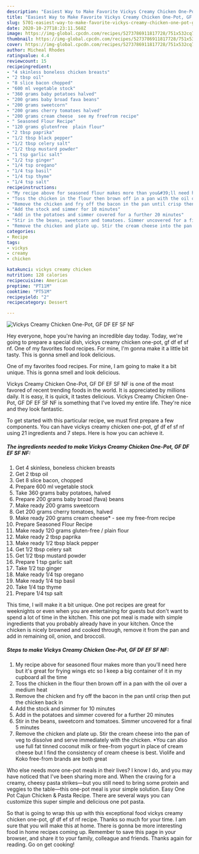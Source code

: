 ```yaml
---
description: "Easiest Way to Make Favorite Vickys Creamy Chicken One-Pot, GF DF EF SF NF"
title: "Easiest Way to Make Favorite Vickys Creamy Chicken One-Pot, GF DF EF SF NF"
slug: 5701-easiest-way-to-make-favorite-vickys-creamy-chicken-one-pot-gf-df-ef-sf-nf
date: 2020-10-27T18:23:11.568Z
image: https://img-global.cpcdn.com/recipes/5273786911817728/751x532cq70/vickys-creamy-chicken-one-pot-gf-df-ef-sf-nf-recipe-main-photo.jpg
thumbnail: https://img-global.cpcdn.com/recipes/5273786911817728/751x532cq70/vickys-creamy-chicken-one-pot-gf-df-ef-sf-nf-recipe-main-photo.jpg
cover: https://img-global.cpcdn.com/recipes/5273786911817728/751x532cq70/vickys-creamy-chicken-one-pot-gf-df-ef-sf-nf-recipe-main-photo.jpg
author: Micheal Rhodes
ratingvalue: 4.4
reviewcount: 15
recipeingredient:
- "4 skinless boneless chicken breasts"
- "2 tbsp oil"
- "8 slice bacon chopped"
- "600 ml vegetable stock"
- "360 grams baby potatoes halved"
- "200 grams baby broad fava beans"
- "200 grams sweetcorn"
- "200 grams cherry tomatoes halved"
- "200 grams cream cheese  see my freefrom recipe"
- " Seasoned Flour Recipe"
- "120 grams glutenfree  plain flour"
- "2 tbsp paprika"
- "1/2 tbsp black pepper"
- "1/2 tbsp celery salt"
- "1/2 tbsp mustard powder"
- "1 tsp garlic salt"
- "1/2 tsp ginger"
- "1/4 tsp oregano"
- "1/4 tsp basil"
- "1/4 tsp thyme"
- "1/4 tsp salt"
recipeinstructions:
- "My recipe above for seasoned flour makes more than you&#39;ll need here but it&#39;s great for frying wings etc so I keep a big container of it in my cupboard all the time"
- "Toss the chicken in the flour then brown off in a pan with the oil over a medium heat"
- "Remove the chicken and fry off the bacon in the pan until crisp then put the chicken back in"
- "Add the stock and simmer for 10 minutes"
- "Add in the potatoes and simmer covered for a further 20 minutes"
- "Stir in the beans, sweetcorn and tomatoes. Simmer uncovered for a final 5 minutes"
- "Remove the chicken and plate up. Stir the cream cheese into the pan of veg to dissolve and serve immediately with the chicken. *You can also use full fat tinned coconut milk or free-from yogurt in place of cream cheese but I find the consistency of cream cheese is best. Violife and Koko free-from brands are both great"
categories:
- Recipe
tags:
- vickys
- creamy
- chicken

katakunci: vickys creamy chicken 
nutrition: 128 calories
recipecuisine: American
preptime: "PT11M"
cooktime: "PT51M"
recipeyield: "2"
recipecategory: Dessert

---
```



![Vickys Creamy Chicken One-Pot, GF DF EF SF NF](https://img-global.cpcdn.com/recipes/5273786911817728/751x532cq70/vickys-creamy-chicken-one-pot-gf-df-ef-sf-nf-recipe-main-photo.jpg)

Hey everyone, hope you're having an incredible day today. Today, we're going to prepare a special dish, vickys creamy chicken one-pot, gf df ef sf nf. One of my favorites food recipes. For mine, I'm gonna make it a little bit tasty. This is gonna smell and look delicious.

One of my favorites food recipes. For mine, I am going to make it a bit unique. This is gonna smell and look delicious.

Vickys Creamy Chicken One-Pot, GF DF EF SF NF is one of the most favored of recent trending foods in the world. It is appreciated by millions daily. It is easy, it is quick, it tastes delicious. Vickys Creamy Chicken One-Pot, GF DF EF SF NF is something that I've loved my entire life. They're nice and they look fantastic.


To get started with this particular recipe, we must first prepare a few components. You can have vickys creamy chicken one-pot, gf df ef sf nf using 21 ingredients and 7 steps. Here is how you can achieve it.

<!--inarticleads1-->

##### The ingredients needed to make Vickys Creamy Chicken One-Pot, GF DF EF SF NF:

1. Get 4 skinless, boneless chicken breasts
1. Get 2 tbsp oil
1. Get 8 slice bacon, chopped
1. Prepare 600 ml vegetable stock
1. Take 360 grams baby potatoes, halved
1. Prepare 200 grams baby broad (fava) beans
1. Make ready 200 grams sweetcorn
1. Get 200 grams cherry tomatoes, halved
1. Make ready 200 grams cream cheese* - see my free-from recipe
1. Prepare  Seasoned Flour Recipe
1. Make ready 120 grams gluten-free / plain flour
1. Make ready 2 tbsp paprika
1. Make ready 1/2 tbsp black pepper
1. Get 1/2 tbsp celery salt
1. Get 1/2 tbsp mustard powder
1. Prepare 1 tsp garlic salt
1. Take 1/2 tsp ginger
1. Make ready 1/4 tsp oregano
1. Make ready 1/4 tsp basil
1. Take 1/4 tsp thyme
1. Prepare 1/4 tsp salt


This time, I will make it a bit unique. One pot recipes are great for weeknights or even when you are entertaining for guests but don&#39;t want to spend a lot of time in the kitchen. This one pot meal is made with simple ingredients that you probably already have in your kitchen. Once the chicken is nicely browned and cooked through, remove it from the pan and add in remaining oil, onion, and broccoli. 

<!--inarticleads2-->

##### Steps to make Vickys Creamy Chicken One-Pot, GF DF EF SF NF:

1. My recipe above for seasoned flour makes more than you&#39;ll need here but it&#39;s great for frying wings etc so I keep a big container of it in my cupboard all the time
1. Toss the chicken in the flour then brown off in a pan with the oil over a medium heat
1. Remove the chicken and fry off the bacon in the pan until crisp then put the chicken back in
1. Add the stock and simmer for 10 minutes
1. Add in the potatoes and simmer covered for a further 20 minutes
1. Stir in the beans, sweetcorn and tomatoes. Simmer uncovered for a final 5 minutes
1. Remove the chicken and plate up. Stir the cream cheese into the pan of veg to dissolve and serve immediately with the chicken. *You can also use full fat tinned coconut milk or free-from yogurt in place of cream cheese but I find the consistency of cream cheese is best. Violife and Koko free-from brands are both great


Who else needs more one-pot meals in their lives? I know I do, and you may have noticed that I&#39;ve been sharing more and. When the craving for a creamy, cheesy pasta strikes—but you still need to bring some protein and veggies to the table—this one-pot meal is your simple solution. Easy One Pot Cajun Chicken &amp; Pasta Recipe. There are several ways you can customize this super simple and delicious one pot pasta. 

So that is going to wrap this up with this exceptional food vickys creamy chicken one-pot, gf df ef sf nf recipe. Thanks so much for your time. I am sure that you will make this at home. There is gonna be more interesting food in home recipes coming up. Remember to save this page in your browser, and share it to your family, colleague and friends. Thanks again for reading. Go on get cooking!
